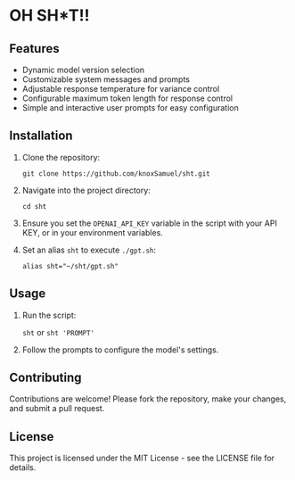 # OH SH*T!!

## Features

- Dynamic model version selection
- Customizable system messages and prompts
- Adjustable response temperature for variance control
- Configurable maximum token length for response control
- Simple and interactive user prompts for easy configuration

## Installation

1. Clone the repository:

   `git clone https://github.com/knoxSamuel/sht.git`

2. Navigate into the project directory:

   `cd sht`

3. Ensure you set the `OPENAI_API_KEY` variable in the script with your API KEY, or in your environment variables.

4. Set an alias `sht` to execute `./gpt.sh`:

   `alias sht="~/sht/gpt.sh"`

## Usage

1. Run the script:

   `sht` or `sht 'PROMPT'`

2. Follow the prompts to configure the model's settings.

## Contributing

Contributions are welcome! Please fork the repository, make your changes, and submit a pull request.

## License

This project is licensed under the MIT License - see the LICENSE file for details.
